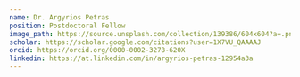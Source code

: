 ```yaml
---
name: Dr. Argyrios Petras
position: Postdoctoral Fellow
image_path: https://source.unsplash.com/collection/139386/604x604?a=.png
scholar: https://scholar.google.com/citations?user=1X7VU_QAAAAJ
orcid: https://orcid.org/0000-0002-3278-620X
linkedin: https://at.linkedin.com/in/argyrios-petras-12954a3a
---
```

